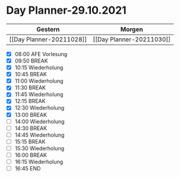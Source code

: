 
Day Planner-29.10.2021
======================
  
| Gestern | Morgen |  
| ------- | ------ |  
| [[Day Planner-20211028]] | [[Day Planner-20211030]] |  
- [x] 08:00 AFE Vorlesung
- [x] 09:50 BREAK
- [x] 10:15 Wiederholung
- [x] 10:45 BREAK
- [x] 11:00 Wiederholung
- [x] 11:30 BREAK
- [x] 11:45 Wiederholung
- [x] 12:15 BREAK
- [x] 12:30 Wiederholung
- [x] 13:00 BREAK
- [ ] 14:00 Wiederholung
- [ ] 14:30 BREAK
- [ ] 14:45 Wiederholung
- [ ] 15:15 BREAK
- [ ] 15:30 Wiederholung
- [ ] 16:00 BREAK
- [ ] 16:15 Wiederholung
- [ ] 16:45 END